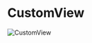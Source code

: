 # CustomView
![CustomView](https://user-images.githubusercontent.com/46563632/86570051-f5e56680-bf8c-11ea-8370-e56bff54f9bb.gif)
